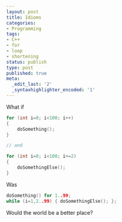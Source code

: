 ```yaml
---
layout: post
title: Idioms
categories:
- Programming
tags:
- C++
- for
- loop
- shortening
status: publish
type: post
published: true
meta:
  _edit_last: '2'
  _syntaxhighlighter_encoded: '1'
---
```

What if

``` c++
for (int i=0; i<100; i++) 
{
	doSomething();
}

// and

for (int i=0; i<100; i+=2)
{
	doSomethingElse();
}
```

Was

``` c++
doSomething() for 1..99;
while (i=1,2..99) { doSomethingElse(); };
```

Would the world be a better place?
